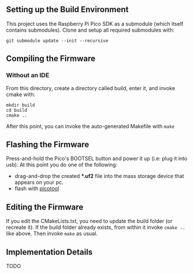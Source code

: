 ## Setting up the Build Environment
This project uses the Raspberry Pi Pico SDK as a submodule (which itself contains submodules).
Clone and setup all required submodules with:
````
git submodule update --init --recursive
````

## Compiling the Firmware

### Without an IDE
From this directory, create a directory called build, enter it, and invoke cmake with:
````
mkdir build
cd build
cmake ..
````
After this point, you can invoke the auto-generated Makefile with `make`

## Flashing the Firmware
Press-and-hold the Pico's BOOTSEL button and power it up (i.e: plug it into usb).
At this point you do one of the following:
* drag-and-drop the created **\*.uf2** file into the mass storage device that appears on your pc.
* flash with [picotool](https://github.com/raspberrypi/picotool)


## Editing the Firmware
If you edit the CMakeLists.txt, you need to update the build folder (or recreate it).
If the build folder already exists, from within it invoke `cmake ..` like above.
Then invoke `make` as usual.

## Implementation Details
TODO
